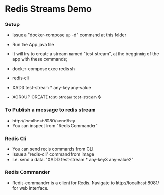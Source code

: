 # Redis Streams Demo

### Setup

- Issue a "docker-compose up -d" command at this folder
- Run the App.java file
- It will try to create a stream named "test-stream", at the begginnig of the app with these commands;

 - docker-compose exec redis sh
 - redis-cli
 - XADD test-stream * any-key any-value
 - XGROUP CREATE test-stream test-stream $

### To Publish a message to redis stream
- http://localhost:8080/send/hey
- You can inspect from "Redis Commander"

### Redis Cli
- You can send redis commands from CLI. 
- Issue a "redis-cli" command from image
- I.e. send a data. "XADD test-stream * any-key3 any-value2"

### Redis Commander
- Redis-commander is a client for Redis. Navigate to http://localhost:8081/ for web interface.


